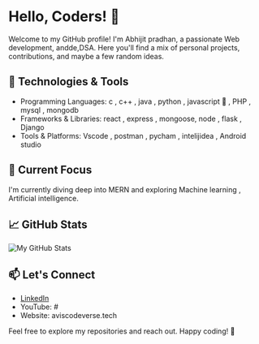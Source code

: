 # Hello, Coders! 👋

Welcome to my GitHub profile! I'm Abhijit pradhan, a passionate Web development, andde,DSA. Here you'll find a mix of personal projects, contributions, and maybe a few random ideas.

## 🔧 Technologies & Tools

- Programming Languages: c , c++ , java , python , javascript 💛 , PHP , mysql , mongodb
- Frameworks & Libraries: react , express , mongoose, node , flask , Django
- Tools & Platforms: Vscode , postman , pycham , intelijidea , Android studio

## 🌱 Current Focus

I'm currently diving deep into MERN and exploring Machine learning , Artificial intelligence.

## 📈 GitHub Stats

![My GitHub Stats](https://github-readme-stats.vercel.app/api?username=avijit969&show_icons=true&count_private=true)

## 📫 Let's Connect

- [LinkedIn](https://www.linkedin.com/in/abhijit-pradhan-948132259?utm_source=share&utm_campaign=share_via&utm_content=profile&utm_medium=android_app) 
- YouTube: #
- Website: aviscodeverse.tech

Feel free to explore my repositories and reach out. Happy coding! 🚀
